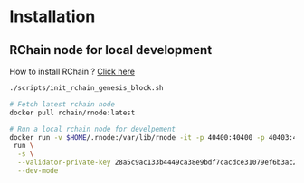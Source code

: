 # Installation

## RChain node for local development 

How to install RChain ? [Click here](https://github.com/rchain/rchain#installation)

```sh
./scripts/init_rchain_genesis_block.sh

# Fetch latest rchain node
docker pull rchain/rnode:latest

# Run a local rchain node for develpement
docker run -v $HOME/.rnode:/var/lib/rnode -it -p 40400:40400 -p 40403:40403 rchain/rnode:latest \
 run \
  -s \
  --validator-private-key 28a5c9ac133b4449ca38e9bdf7cacdce31079ef6b3ac2f0a080af83ecff98b36 \
  --dev-mode
```

